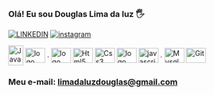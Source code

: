 
### Olá! Eu sou Douglas Lima da luz 🖐



[![LINKEDIN](https://img.shields.io/badge/LinkedIn-0077B5?style=for-the-badge&logo=linkedin&logoColor=white
)](https://https://www.linkedin.com/douglas-lima-da-luz-82895a19b/)
[![instagram](https://img.shields.io/badge/Instagram-E4405F?style=for-the-badge&logo=instagram&logoColor=white
)](https://https://www.instagram.com/douglas.limaluz/)

<div style="display: inline_block"> 

  <img align="center" alt="Java" height="40" width="30" src="https://cdn.jsdelivr.net/gh/devicons/devicon/icons/java/java-original.svg">
  
  <img align="center" alt="logo spring" height="30" width="40" src="https://cdn.jsdelivr.net/gh/devicons/devicon/icons/spring/spring-original.svg" />
  .
  <img align="center" alt="logo Angular" height="30" width="40" src="https://cdn.jsdelivr.net/gh/devicons/devicon/icons/angularjs/angularjs-original.svg" />
  <img align="center" alt="Html5" height="30" width="40" src="https://cdn.jsdelivr.net/gh/devicons/devicon/icons/html5/html5-original.svg">
  <img align="center" alt="Css3" height="30" width="40" src="https://cdn.jsdelivr.net/gh/devicons/devicon/icons/css3/css3-original.svg">    
  <img align="center" alt="logo bootstrap" height="30" width="40" src="https://cdn.jsdelivr.net/gh/devicons/devicon/icons/bootstrap/bootstrap-plain.svg" />
  <img align="center" alt="javascript" height="30" width="40" src="https://cdn.jsdelivr.net/gh/devicons/devicon/icons/javascript/javascript-original.svg" />
  .  
  <img align="center" alt="Mysql" height="30" width="40" src="https://cdn.jsdelivr.net/gh/devicons/devicon/icons/mysql/mysql-plain.svg">       
  <img align="center" alt="Git" height="30" width="40" src="https://cdn.jsdelivr.net/gh/devicons/devicon/icons/git/git-original.svg">       
 </div> 

### Meu e-mail: limadaluzdouglas@gmail.com
